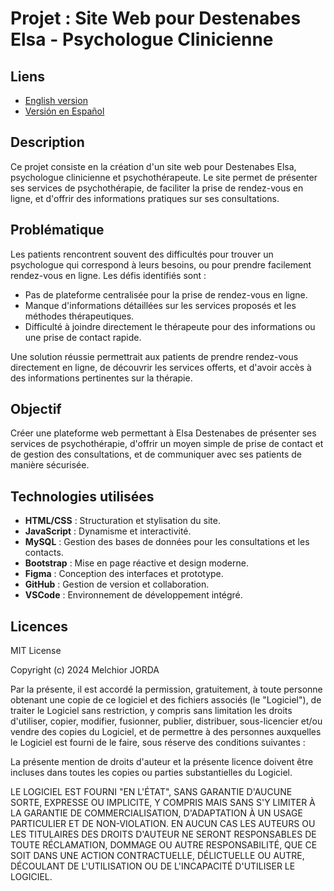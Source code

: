 # Projet : Site Web pour Destenabes Elsa - Psychologue Clinicienne

## Liens
- [English version](../README.md)
- [Versión en Español](README/README_ES.md)

## Description
Ce projet consiste en la création d'un site web pour Destenabes Elsa, psychologue clinicienne et psychothérapeute. Le site permet de présenter ses services de psychothérapie, de faciliter la prise de rendez-vous en ligne, et d'offrir des informations pratiques sur ses consultations.

## Problématique
Les patients rencontrent souvent des difficultés pour trouver un psychologue qui correspond à leurs besoins, ou pour prendre facilement rendez-vous en ligne. Les défis identifiés sont :
- Pas de plateforme centralisée pour la prise de rendez-vous en ligne.
- Manque d'informations détaillées sur les services proposés et les méthodes thérapeutiques.
- Difficulté à joindre directement le thérapeute pour des informations ou une prise de contact rapide.

Une solution réussie permettrait aux patients de prendre rendez-vous directement en ligne, de découvrir les services offerts, et d'avoir accès à des informations pertinentes sur la thérapie.

## Objectif
Créer une plateforme web permettant à Elsa Destenabes de présenter ses services de psychothérapie, d'offrir un moyen simple de prise de contact et de gestion des consultations, et de communiquer avec ses patients de manière sécurisée.

## Technologies utilisées
- **HTML/CSS** : Structuration et stylisation du site.
- **JavaScript** : Dynamisme et interactivité.
- **MySQL** : Gestion des bases de données pour les consultations et les contacts.
- **Bootstrap** : Mise en page réactive et design moderne.
- **Figma** : Conception des interfaces et prototype.
- **GitHub** : Gestion de version et collaboration.
- **VSCode** : Environnement de développement intégré.

## Licences
MIT License

Copyright (c) 2024 Melchior JORDA

Par la présente, il est accordé la permission, gratuitement, à toute personne obtenant une copie de ce logiciel et des fichiers associés (le "Logiciel"), de traiter le Logiciel sans restriction, y compris sans limitation les droits d'utiliser, copier, modifier, fusionner, publier, distribuer, sous-licencier et/ou vendre des copies du Logiciel, et de permettre à des personnes auxquelles le Logiciel est fourni de le faire, sous réserve des conditions suivantes :

La présente mention de droits d'auteur et la présente licence doivent être incluses dans toutes les copies ou parties substantielles du Logiciel.

LE LOGICIEL EST FOURNI "EN L'ÉTAT", SANS GARANTIE D'AUCUNE SORTE, EXPRESSE OU IMPLICITE, Y COMPRIS MAIS SANS S'Y LIMITER À LA GARANTIE DE COMMERCIALISATION, D'ADAPTATION À UN USAGE PARTICULIER ET DE NON-VIOLATION. EN AUCUN CAS LES AUTEURS OU LES TITULAIRES DES DROITS D'AUTEUR NE SERONT RESPONSABLES DE TOUTE RÉCLAMATION, DOMMAGE OU AUTRE RESPONSABILITÉ, QUE CE SOIT DANS UNE ACTION CONTRACTUELLE, DÉLICTUELLE OU AUTRE, DÉCOULANT DE L'UTILISATION OU DE L'INCAPACITÉ D'UTILISER LE LOGICIEL.

